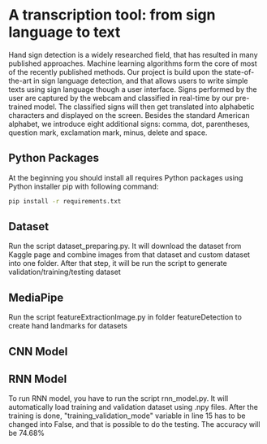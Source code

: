 
# A transcription tool: from sign language to text

Hand sign detection is a widely researched field, that has resulted in many published approaches.
Machine learning algorithms form the core of most of the recently published methods.
Our project is build upon the state-of-the-art in sign language detection, and that allows users to write simple texts using sign language though a user interface. Signs performed by the user are captured by the webcam and classified in real-time by our pre-trained model. The classified signs will then get translated into alphabetic characters and displayed on the screen. Besides the standard American alphabet, we introduce eight additional signs: comma, dot, parentheses, question mark, exclamation mark, minus, delete and space.

## Python Packages
At the beginning you should install all requires Python packages using Python installer pip with following command:
```bash
pip install -r requirements.txt
```

## Dataset
Run the script dataset_preparing.py. It will download the dataset from Kaggle page and combine images from that dataset and custom dataset into one folder. After that step, it will be run the script to generate validation/training/testing dataset

## MediaPipe
Run the script featureExtractionImage.py in folder featureDetection to create hand landmarks for datasets

## CNN Model

## RNN Model
To run RNN model, you have to run the script rnn_model.py. It will automatically load training and validation dataset using .npy files. After the training is done, "training_validation_mode" variable in line 15 has to be changed into False, and that is possible to do the testing. The accuracy will be 74.68% 


